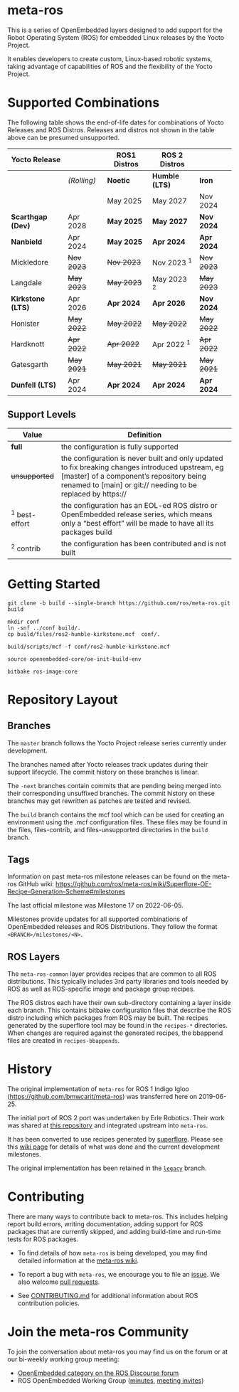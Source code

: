 # meta-ros

This is a series of OpenEmbedded layers designed to add support for the Robot 
Operating System (ROS) for embedded Linux releases by the Yocto Project.

It enables developers to create custom, Linux-based robotic systems, taking 
advantage of capabilities of ROS and the flexibility of the Yocto Project.

# Supported Combinations

The following table shows the end-of-life dates for combinations of Yocto
Releases and ROS Distros.  Releases and distros not shown in the table above
can be presumed unsupported.


| Yocto Release       |              | ROS1 Distros | ROS 2 Distros    |              |
| ---                 | ---          | ---          | ---              | ---          |
|                     | *(Rolling)*  | **Noetic**   | **Humble (LTS)** | **Iron**     |
|                     |              | May 2025     | May 2027         | Nov 2024     |
| **Scarthgap (Dev)** | Apr 2028     | **May 2025** | **May 2027**     | **Nov 2024** |
| **Nanbield**        | Apr 2024     | **May 2025** | **Apr 2024**     | **Apr 2024** |
| Mickledore          | ~~Nov 2023~~ | ~~Nov 2023~~ | Nov 2023 <sup>1</sup>     | ~~Nov 2023~~ |
| Langdale            | ~~May 2023~~ | ~~May 2023~~ | May 2023 <sup>2</sup>     | ~~May 2023~~ |
| **Kirkstone (LTS)** | Apr 2026     | **Apr 2024** | **Apr 2026**     | **Nov 2024** |
| Honister            | ~~May 2022~~ | ~~May 2022~~ | ~~May 2022~~     | ~~May 2022~~ |
| Hardknott           | ~~Apr 2022~~ | ~~Apr 2022~~ | Apr 2022 <sup>1</sup>     | ~~Apr 2022~~ |
| Gatesgarth          | ~~May 2021~~ | ~~May 2021~~ | ~~May 2021~~     | ~~May 2021~~ |
| **Dunfell (LTS)**   | Apr 2024     | **Apr 2024** | **Apr 2024**     | **Apr 2024** |



## Support Levels
| Value            | Definition |
| ---              | --- |
| **full**         | the configuration is fully supported |
| ~~unsupported~~    | the configuration is never built and only updated to fix breaking changes introduced upstream, eg [master] of a component’s repository being renamed to [main] or git:// needing to be replaced by https:// |
| <sup>1</sup> best-effort  | the configuration has an EOL-ed ROS distro or OpenEmbedded release series, which means only a “best effort” will be made to have all its packages build |
| <sup>2</sup> contrib        | the configuration has been contributed and is not built |


# Getting Started

```
git clone -b build --single-branch https://github.com/ros/meta-ros.git build

mkdir conf
ln -snf ../conf build/.
cp build/files/ros2-humble-kirkstone.mcf  conf/.

build/scripts/mcf -f conf/ros2-humble-kirkstone.mcf

source openembedded-core/oe-init-build-env

bitbake ros-image-core
```

# Repository Layout

## Branches

The `master` branch follows the Yocto Project release series currently under
development.

The branches named after Yocto releases track updates during their support
lifecycle.  The commit history on these branches is linear.

The `-next` branches  contain commits that are pending being merged into their
corresponding unsuffixed branches.  The commit history on these branches may
get rewritten as patches are tested and revised.

The `build` branch contains the mcf tool which can be used for creating an 
environment using the .mcf configuration files.  These files may be found in the
files, files-contrib, and files-unsupported directories in the `build` branch.

## Tags

Information on past meta-ros milestone releases can be found on the meta-ros 
GitHub wiki: https://github.com/ros/meta-ros/wiki/Superflore-OE-Recipe-Generation-Scheme#milestones 

The last official milestone was Milestone 17 on 2022-06-05.

Milestones provide updates for all supported combinations of OpenEmbedded 
releases and ROS Distributions. They follow the format `<BRANCH>/milestones/<N>`.

## ROS Layers

The `meta-ros-common` layer provides recipes that are common to all ROS 
distributions.  This typically includes 3rd party libraries and tools needed by 
ROS as well as ROS-specific image and package group recipes.

The ROS distros each have their own sub-directory containing a layer inside each
branch.  This contains bitbake configuration files that describe the ROS distro
including which packages from ROS may be built.  The recipes generated by the 
superflore tool may be found in the `recipes-*` directories.  When changes are 
required against the generated recipes, the bbappend files are created in 
`recipes-bbappends`.

# History

The original implementation of `meta-ros` for ROS 1 Indigo Igloo
(<https://github.com/bmwcarit/meta-ros>) was transferred here on 2019-06-25. 

The initial port of ROS 2 port was undertaken by Erle Robotics.  Their work was
shared at [this repository](https://github.com/erlerobot/meta-ros2/) and 
integrated upstream into `meta-ros`.

It
has been converted to use recipes generated by
[superflore](https://github.com/ros-infrastructure/superflore/). Please see this
[wiki page](https://github.com/ros/meta-ros/wiki/Superflore-OE-Recipe-Generation-Scheme)
for details of what was done and the current development milestones.

The original implementation has been retained in the
[`legacy`](https://github.com/ros/meta-ros/tree/legacy) branch.


# Contributing

There are many ways to contribute back to meta-ros.  This includes helping 
report build errors, writing documentation, adding support for ROS packages that
are currently skipped, and adding build-time and run-time tests for ROS
packages.

* To find details of how `meta-ros` is being developed, you may find detailed 
  information at the [meta-ros wiki](https://github.com/ros/meta-ros/wiki).

* To report a bug with `meta-ros`, we encourage you to file an 
 [issue](https://github.com/ros/meta-ros/issues).  We also welcome 
 [pull requests](https://github.com/ros/meta-ros/pulls).

* See [CONTRIBUTING.md](CONTRIBUTING.md) for additional information about ROS
  contribution policies.

# Join the meta-ros Community

To join the conversation about meta-ros you may find us on the forum or at our
bi-weekly working group meeting:

* [OpenEmbedded category on the ROS Discourse forum](https://discourse.ros.org/c/openembedded/26)
* ROS OpenEmbedded Working Group ([minutes](https://docs.google.com/document/d/1LqUjcu6vdlqVJO62SreCyjzddNDZhfO2n-7qYghY_cQ/edit#heading=h.3vrwbu9vio04), [meeting invites](https://groups.google.com/g/ros-openembedded-working-group-invites))


